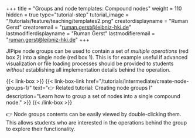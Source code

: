 +++
title = "Groups and node templates: Compound nodes"
weight = 110
hidden = true
type="tutorial-step"
tutorial_image = "/tutorials/feature/teaching/templates2.png"
creatordisplayname = "Ruman Gerst"
creatoremail = "ruman.gerst@leibniz-hki.de"
lastmodifierdisplayname = "Ruman Gerst"
lastmodifieremail = "ruman.gerst@leibniz-hki.de"
+++

JIPipe node groups can be used to contain a set of *multiple operations* (red box 2) into a single node (red box 1). This is for example useful if advanced visualization or file loading processes should be provided to students *without* establishing all implementation details behind the operation.

{{< link-box >}}
    {{< link-box-link href="/tutorials/intermediate/create-node-groups-1/" text="👉 Related tutorial: Creating node groups I" description="Learn how to group a set of nodes into a single compound node." >}}
{{< /link-box >}}


👉 Node groups contents can be easily viewed by double-clicking them. This allows students who are interested in the operations behind the group to explore their functionality.

